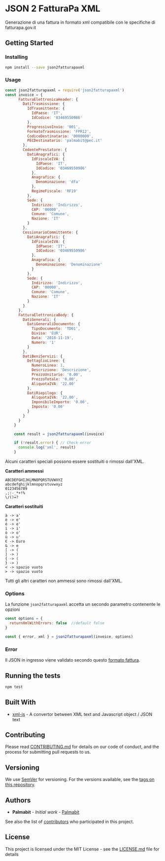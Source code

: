 # JSON 2 FatturaPa XML

Generazione di una fattura in formato xml compatibile con le specifiche di fatturapa.gov.it

## Getting Started

### Installing

```bash
npm install --save json2fatturapaxml
```

### Usage

```javascript
const json2fatturapaxml = require('json2fatturapaxml')
const invoice = {
      FatturaElettronicaHeader: {
        DatiTrasmissione: {
          IdTrasmittente: {
            IdPaese: 'IT',
            IdCodice: '03469550986'
          },
          ProgressivoInvio: '001',
          FormatoTrasmissione: 'FPR12',
          CodiceDestinatario: '0000000',
          PECDestinatario: 'palmabit@pec.it'
        },
        CedentePrestatore: {
          DatiAnagrafici: {
            IdFiscaleIVA: {
              IdPaese: 'IT',
              IdCodice: '03469550986'
            },
            Anagrafica: {
              Denominazione: 'dfa'
            },
            RegimeFiscale: 'RF19'
          },
          Sede: {
            Indirizzo: 'Indirizzo',
            CAP: '00000',
            Comune: 'Comune',
            Nazione: 'IT'
          }
        },
        CessionarioCommittente: {
          DatiAnagrafici: {
            IdFiscaleIVA: {
              IdPaese: 'IT',
              IdCodice: '03469550986'
            },
            Anagrafica: {
              Denominazione: 'Denominazione'
            }
          },
          Sede: {
            Indirizzo: 'Indirizzo',
            CAP: '00000',
            Comune: 'Comune',
            Nazione: 'IT'
          }
        }
      },
      FatturaElettronicaBody: {
        DatiGenerali: {
          DatiGeneraliDocumento: {
            TipoDocumento: 'TD01',
            Divisa: 'EUR',
            Data: '2018-11-19',
            Numero: '1'
          }
        },
        DatiBeniServizi: {
          DettaglioLinee: {
            NumeroLinea: 1,
            Descrizione: 'Descrizione',
            PrezzoUnitario: '0.00',
            PrezzoTotale: '0.00',
            AliquotaIVA: '22.00'
          },
          DatiRiepilogo: {
            AliquotaIVA: '22.00',
            ImponibileImporto: '0.00',
            Imposta: '0.00'
          }
        }
      }
    }

    const result = json2fatturapaxml(invoice)

    if (!result.error) { // Check error
      console.log('xml', result)
    }
```

Alcuni caratteri speciali possono essere sostituiti o rimossi dall'XML.

**Caratteri ammessi**

```
ABCDEFGHIJKLMNOPQRSTUVWXYZ
abcdefghijklmnopqrstuvwxyz
0123456789
,;:-_*+!%
\/()=?
```

**Caratteri sostituiti**

```
à -> a'
è -> e'
é -> e'
ì -> i'
ò -> o'
ù -> u'
€ -> Euro
& -> e
[ -> (
] -> )
{ -> (
} -> )
< -> spazio vuoto
> -> spazio vuoto
```

Tutti gli altri caratteri non ammessi sono rimossi dall'XML.

### Options

La funzione `json2fatturapaxml` accetta un secondo parametro contenente le opzioni

```javascript
const options = {
  returnXmlWithErrors: false  //default false
}

const { error, xml } = json2fatturapaxml(invoice, options)
```

### Error

Il JSON in ingresso viene validato secondo questo [formato fattura].

## Running the tests

```bash
npm test
```

## Built With

* [xml-js](https://github.com/nashwaan/xml-js#readme) - A convertor between XML text and Javascript object / JSON text

## Contributing

Please read [CONTRIBUTING.md](https://gist.github.com/PurpleBooth/b24679402957c63ec426) for details on our code of conduct, and the process for submitting pull requests to us.

## Versioning

We use [SemVer](http://semver.org/) for versioning. For the versions available, see the [tags on this repository](https://github.com/your/project/tags). 

## Authors

* **Palmabit** - *Initial work* - [Palmabit](https://github.com/Palmabit-IT)

See also the list of [contributors](https://github.com/Palmabit-IT/json2fatturapaxml/contributors) who participated in this project.

## License

This project is licensed under the MIT License - see the [LICENSE.md](LICENSE.md) file for details

[formato fattura]: https://www.fatturapa.gov.it/export/fatturazione/sdi/fatturapa/v1.2.1/Rappresentazione_tabellare_del_tracciato_FatturaPA_versione_1.2.1.pdf